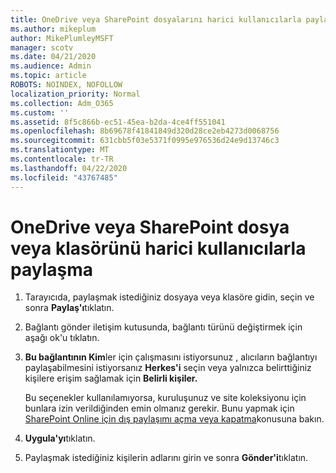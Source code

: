 ```yaml
---
title: OneDrive veya SharePoint dosyalarını harici kullanıcılarla paylaşma
ms.author: mikeplum
author: MikePlumleyMSFT
manager: scotv
ms.date: 04/21/2020
ms.audience: Admin
ms.topic: article
ROBOTS: NOINDEX, NOFOLLOW
localization_priority: Normal
ms.collection: Adm_O365
ms.custom: ''
ms.assetid: 8f5c866b-ec51-45ea-b2da-4ce4ff551041
ms.openlocfilehash: 8b69678f41841849d320d28ce2eb4273d0068756
ms.sourcegitcommit: 631cbb5f03e5371f0995e976536d24e9d13746c3
ms.translationtype: MT
ms.contentlocale: tr-TR
ms.lasthandoff: 04/22/2020
ms.locfileid: "43767485"
---
```

# <a name="share-a-onedrive-or-sharepoint-file-or-folder-with-external-users"></a>OneDrive veya SharePoint dosya veya klasörünü harici kullanıcılarla paylaşma

1. Tarayıcıda, paylaşmak istediğiniz dosyaya veya klasöre gidin, seçin ve sonra **Paylaş'ı**tıklatın.
    
2. Bağlantı gönder iletişim kutusunda, bağlantı türünü değiştirmek için aşağı ok'u tıklatın.
    
3. **Bu bağlantının Kim**ler için çalışmasını istiyorsunuz , alıcıların bağlantıyı paylaşabilmesini istiyorsanız **Herkes'i** seçin veya yalnızca belirttiğiniz kişilere erişim sağlamak için **Belirli kişiler.** 
    
    Bu seçenekler kullanılamıyorsa, kuruluşunuz ve site koleksiyonu için bunlara izin verildiğinden emin olmanız gerekir. Bunu yapmak için [SharePoint Online için dış paylaşımı açma veya kapatma](https://go.microsoft.com/fwlink/?linkid=866426)konusuna bakın.
    
4. **Uygula'yı**tıklatın.
    
5. Paylaşmak istediğiniz kişilerin adlarını girin ve sonra **Gönder'i**tıklatın.
    

